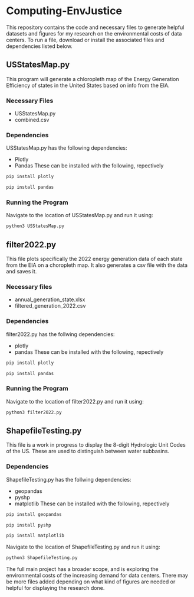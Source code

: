 
# Computing-EnvJustice

This repository contains the code and necessary files to generate helpful datasets and figures for my research on the environmental costs of data centers. To run a file, download or install the associated files and dependencies listed below.


## USStatesMap.py

This program will generate a chloropleth map of the Energy Generation Efficiency of states in the United States based on info from the EIA. 

### Necessary Files

 - USStatesMap.py
 - combined.csv 

### Dependencies

USStatesMap.py has the following dependencies:
 - Plotly
 - Pandas
These can be installed with the following, repectively

```bash
pip install plotly
```

```bash
pip install pandas
```

### Running the Program

Navigate to the location of USStatesMap.py and run it using:

```bash
python3 USStatesMap.py
```

## filter2022.py
This file plots specifically the 2022 energy generation data of each state from the EIA on a choropleth map. It also generates a csv file with the data and saves it.

### Necessary files
 - annual_generation_state.xlsx
 - filtered_generation_2022.csv

### Dependencies

filter2022.py has the follwing dependencies:
 - plotly
 - pandas
These can be installed with the following, repectively

```bash
pip install plotly
```

```bash
pip install pandas
```

### Running the Program

Navigate to the location of filter2022.py and run it using:

```bash
python3 filter2022.py
```

## ShapefileTesting.py 
This file is a work in progress to display the 8-digit Hydrologic Unit Codes of the US. These are used to distinguish between water subbasins.

### Dependencies
ShapefileTesting.py has the follwing dependencies:
 - geopandas
 - pyshp
 - matplotlib
These can be installed with the following, repectively

```bash
pip install geopandas
```

```bash
pip install pyshp
```

```bash
pip install matplotlib
```

Navigate to the location of ShapefileTesting.py and run it using:

```bash
python3 ShapefileTesting.py
```


The full main project has a broader scope, and is exploring the environmental costs of the increasing demand for data centers. There may be more files added depending on what kind of figures are needed or helpful for displaying the research done.

